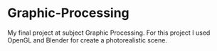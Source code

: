 # Graphic-Processing

My final project at subject Graphic Processing. For this project I used OpenGL and Blender for create a photorealistic scene.
